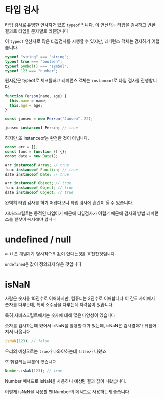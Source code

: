 # 타입 검사

타입 검사로 유명한 연사자가 있죠
`typeof` 입니다. 이 연산자는 타입을 검사하고 반환 결과로 타입을 문자열로 리턴합니다

이 `typeof` 연산자로 많은 타입검사를 시행할 수 있지만, 레퍼런스 객체는 감지하기 어렵습니다.

```javascript
typeof "string" === "string";
typeof true === "boolean";
typeof Symbol() === "symbol";
typeof 123 === "number";
```

원시값은 typeof로 체크를하고 레퍼런스 객체는 `instanceof`로 타입 검사를 진행합니다.

```javascript
function Person(name, age) {
  this.name = name;
  this.age = age;
}

const junseo = new Person("Junseo", 22);

junseo instanceof Person; // true
```

하지만 또 instanceof는 완전한 것이 아닙니다.

```javascript
const arr = [];
const func = function () {};
const date = new Date();

arr instanceof Array; // true
func instanceof Function; // true
date instanceof Date; // true

arr instanceof Object; // true
func instanceof Object; // true
date instanceof Object; // true
```

완벽히 타입 검사를 하기 어렵다보니 타입 검사에 혼란이 올 수 있습니다.

자바스크립트는 동적인 타입이기 때문에 타입검사가 어렵기 때문에 검사의 방법 레퍼런스를 잘찾아 숙지해야 합니다

# undefined / null

`null`은 개발자가 명시적으로 값이 없다는것을 표현한것입니다.

`undefined`은 값이 정의되지 않은 것입니다.

# isNaN

사람은 숫자를 10진수로 이해하지만, 컴퓨터는 2진수로 이해합니다
이 간극 사이에서 숫자를 다루는데, 특히 소수점을 다루는데 어려움이 있습니다.

특히 자바스크립트에서는 숫자에 대해 많은 다양성이 있습니다

숫자를 검사하는데 있어서 isNaN을 활용할 때가 있는데, isNaN은 검사결과가 뒤짚어져서 나옵니다

```javascript
isNaN(123); // false
```

우리의 예상으로는 `true`가 나와야하는데 `false`가 나왔죠

또 헷갈리는 부분이 있습니다

```javascript
Number.isNaN(123); // true
```

Number 메서드로 isNaN을 사용하니 예상된 결과 값이 나왔습니다.

이렇게 isNaN을 사용할 땐 Number의 메서드로 사용하는게 좋습니다
